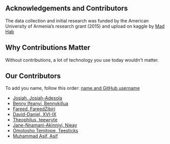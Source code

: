 ## Acknowledgements and Contributors

The data collection and initial research was funded by the American University of Armenia’s research grant (2015) and upload on kaggle by [Mad Hab](https://www.kaggle.com/madhab)

## Why Contributions Matter
Without contributions, a lot of technology you use today wouldn't matter. 

## Our Contributors

To add you name, follow this order: [name and GitHub username](www.https://github.com/)

- [Josiah, Josiah-Adesola](https://github.com/josiah-adesola)
- [Benny Ifeanyi, Bennykillua](https://github.com/Bennykillua)
- [Fareed, FareedZibiri](https://github.com/FareedZibiri)
- [David-Daniel, XVI-IX](https://github.com/XVI-IX)
- [Theophilus, teewryte](https://github.com/teewryte)
- [Jane-Nnamani-Akinniyi, Njeay](https://github.com/Njeay)
- [Omotosho Temitope, Teesticks](https://github.com/Teesticks)
- [Muhammad Asif, Asif](https://github.com/m-asif1)
